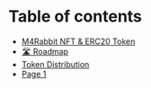 # Table of contents

* [M4Rabbit NFT & ERC20 Token](README.md)
* [🛣 Roadmap](roadmap.md)
* [Token Distribution](token-distribution.md)
* [Page 1](page-1.md)
